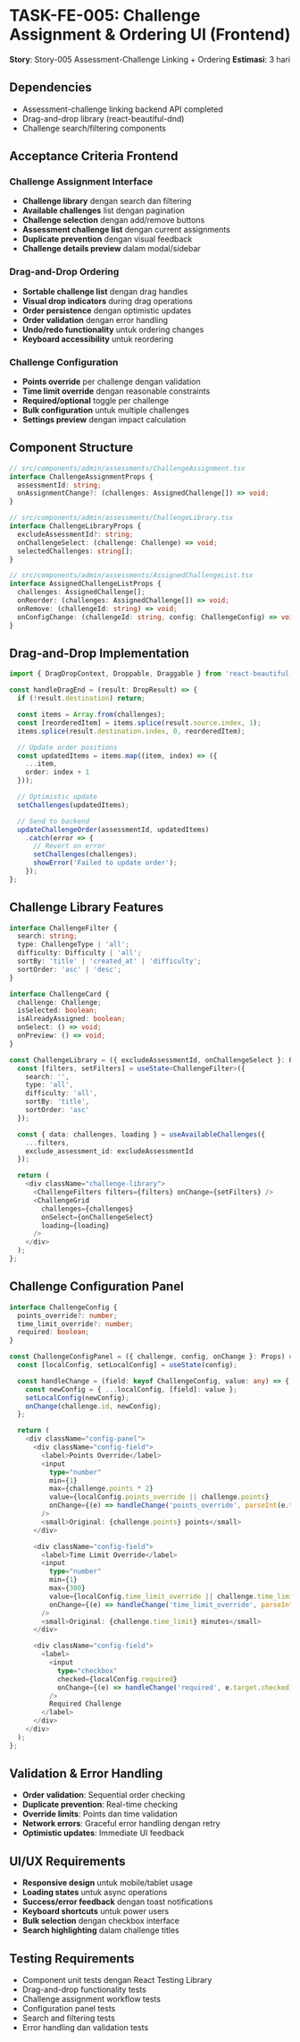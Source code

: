 # TASK-FE-005: Challenge Assignment & Ordering UI (Frontend)

**Story**: Story-005 Assessment-Challenge Linking + Ordering
**Estimasi**: 3 hari

## Dependencies
- Assessment-challenge linking backend API completed
- Drag-and-drop library (react-beautiful-dnd)
- Challenge search/filtering components

## Acceptance Criteria Frontend

### Challenge Assignment Interface
- **Challenge library** dengan search dan filtering
- **Available challenges** list dengan pagination
- **Challenge selection** dengan add/remove buttons
- **Assessment challenge list** dengan current assignments
- **Duplicate prevention** dengan visual feedback
- **Challenge details preview** dalam modal/sidebar

### Drag-and-Drop Ordering
- **Sortable challenge list** dengan drag handles
- **Visual drop indicators** during drag operations
- **Order persistence** dengan optimistic updates
- **Order validation** dengan error handling
- **Undo/redo functionality** untuk ordering changes
- **Keyboard accessibility** untuk reordering

### Challenge Configuration
- **Points override** per challenge dengan validation
- **Time limit override** dengan reasonable constraints
- **Required/optional** toggle per challenge
- **Bulk configuration** untuk multiple challenges
- **Settings preview** dengan impact calculation

## Component Structure

```typescript
// src/components/admin/assessments/ChallengeAssignment.tsx
interface ChallengeAssignmentProps {
  assessmentId: string;
  onAssignmentChange?: (challenges: AssignedChallenge[]) => void;
}

// src/components/admin/assessments/ChallengeLibrary.tsx
interface ChallengeLibraryProps {
  excludeAssessmentId?: string;
  onChallengeSelect: (challenge: Challenge) => void;
  selectedChallenges: string[];
}

// src/components/admin/assessments/AssignedChallengeList.tsx
interface AssignedChallengeListProps {
  challenges: AssignedChallenge[];
  onReorder: (challenges: AssignedChallenge[]) => void;
  onRemove: (challengeId: string) => void;
  onConfigChange: (challengeId: string, config: ChallengeConfig) => void;
}
```

## Drag-and-Drop Implementation

```typescript
import { DragDropContext, Droppable, Draggable } from 'react-beautiful-dnd';

const handleDragEnd = (result: DropResult) => {
  if (!result.destination) return;

  const items = Array.from(challenges);
  const [reorderedItem] = items.splice(result.source.index, 1);
  items.splice(result.destination.index, 0, reorderedItem);

  // Update order positions
  const updatedItems = items.map((item, index) => ({
    ...item,
    order: index + 1
  }));

  // Optimistic update
  setChallenges(updatedItems);

  // Send to backend
  updateChallengeOrder(assessmentId, updatedItems)
    .catch(error => {
      // Revert on error
      setChallenges(challenges);
      showError('Failed to update order');
    });
};
```

## Challenge Library Features

```typescript
interface ChallengeFilter {
  search: string;
  type: ChallengeType | 'all';
  difficulty: Difficulty | 'all';
  sortBy: 'title' | 'created_at' | 'difficulty';
  sortOrder: 'asc' | 'desc';
}

interface ChallengeCard {
  challenge: Challenge;
  isSelected: boolean;
  isAlreadyAssigned: boolean;
  onSelect: () => void;
  onPreview: () => void;
}

const ChallengeLibrary = ({ excludeAssessmentId, onChallengeSelect }: Props) => {
  const [filters, setFilters] = useState<ChallengeFilter>({
    search: '',
    type: 'all',
    difficulty: 'all',
    sortBy: 'title',
    sortOrder: 'asc'
  });

  const { data: challenges, loading } = useAvailableChallenges({
    ...filters,
    exclude_assessment_id: excludeAssessmentId
  });

  return (
    <div className="challenge-library">
      <ChallengeFilters filters={filters} onChange={setFilters} />
      <ChallengeGrid
        challenges={challenges}
        onSelect={onChallengeSelect}
        loading={loading}
      />
    </div>
  );
};
```

## Challenge Configuration Panel

```typescript
interface ChallengeConfig {
  points_override?: number;
  time_limit_override?: number;
  required: boolean;
}

const ChallengeConfigPanel = ({ challenge, config, onChange }: Props) => {
  const [localConfig, setLocalConfig] = useState(config);

  const handleChange = (field: keyof ChallengeConfig, value: any) => {
    const newConfig = { ...localConfig, [field]: value };
    setLocalConfig(newConfig);
    onChange(challenge.id, newConfig);
  };

  return (
    <div className="config-panel">
      <div className="config-field">
        <label>Points Override</label>
        <input
          type="number"
          min={1}
          max={challenge.points * 2}
          value={localConfig.points_override || challenge.points}
          onChange={(e) => handleChange('points_override', parseInt(e.target.value))}
        />
        <small>Original: {challenge.points} points</small>
      </div>

      <div className="config-field">
        <label>Time Limit Override</label>
        <input
          type="number"
          min={1}
          max={300}
          value={localConfig.time_limit_override || challenge.time_limit}
          onChange={(e) => handleChange('time_limit_override', parseInt(e.target.value))}
        />
        <small>Original: {challenge.time_limit} minutes</small>
      </div>

      <div className="config-field">
        <label>
          <input
            type="checkbox"
            checked={localConfig.required}
            onChange={(e) => handleChange('required', e.target.checked)}
          />
          Required Challenge
        </label>
      </div>
    </div>
  );
};
```

## Validation & Error Handling
- **Order validation**: Sequential order checking
- **Duplicate prevention**: Real-time checking
- **Override limits**: Points dan time validation
- **Network errors**: Graceful error handling dengan retry
- **Optimistic updates**: Immediate UI feedback

## UI/UX Requirements
- **Responsive design** untuk mobile/tablet usage
- **Loading states** untuk async operations
- **Success/error feedback** dengan toast notifications
- **Keyboard shortcuts** untuk power users
- **Bulk selection** dengan checkbox interface
- **Search highlighting** dalam challenge titles

## Testing Requirements
- Component unit tests dengan React Testing Library
- Drag-and-drop functionality tests
- Challenge assignment workflow tests
- Configuration panel tests
- Search and filtering tests
- Error handling dan validation tests
